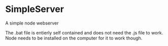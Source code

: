 # SimpleServer
A simple node webserver

The .bat file is entierly self contained and does not need the .js file to work.
Node needs to be installed on the computer for it to work though.
